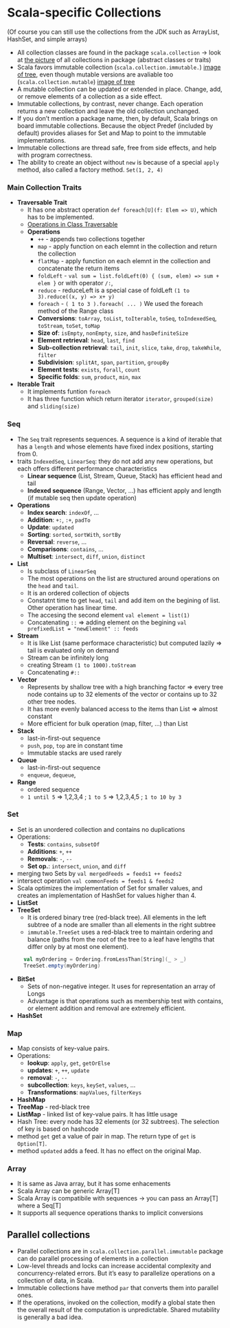 Scala-specific Collections
==============
(Of course you can still use the collections from the JDK such as ArrayList, HashSet, and simple arrays)

- All collection classes are found in the package `scala.collection` -> look at [the picture](https://docs.scala-lang.org/resources/images/collections.png) of all collections in package (abstract classes or traits)
- Scala favors immutable collection (`scala.collection.immutable.`) [image of tree](https://docs.scala-lang.org/resources/images/collections.immutable.png), even though mutable versions are avaliable too (`scala.collection.mutable`) [image of tree](https://docs.scala-lang.org/resources/images/collections.mutable.png)
- A mutable collection can be updated or extended in place. Change, add, or remove elements of a collection as a side effect.
- Immutable collections, by contrast, never change. Each operation returns a new collection and leave the old collection unchanged.
- If you don’t mention a package name, then, by default, Scala brings on board immutable collections. Because the object Predef (included by default) provides aliases for Set and Map to point to the immutable implementations.
- Immutable collections are thread safe, free from side effects, and help with program correctness.
- The ability to create an object without `new` is because of a special `apply` method, also called a factory method. `Set(1, 2, 4)`

### Main Collection Traits
 - **Traversable Trait**
   - It has one abstract operation `def foreach[U](f: Elem => U)`, which has to be implemented.
   - [Operations in Class Traversable](https://docs.scala-lang.org/overviews/collections/trait-traversable.html#operations-in-class-traversable)
   - **Operations**
     - `++` - appends two collections together
     - `map` - apply function on each elemnt in the collection and return the collection
     - `flatMap` - apply function on each elemnt in the collection and concatenate the return items
     - `foldLeft` - `val sum = list.foldLeft(0) { (sum, elem) => sum + elem }` or with operator `/:`, 
     - `reduce` - reduceLeft is a special case of foldLeft `(1 to 3).reduce((x, y) => x+ y)` 
     - `foreach` - `( 1 to 3 ).foreach( ... )` We used the foreach method of the Range class
     - **Conversions**: `toArray`, `toList`, `toIterable`, `toSeq`, `toIndexedSeq`, `toStream`, `toSet`, `toMap`
     - **Size of**: `isEmpty`, `nonEmpty`, `size`, and `hasDefiniteSize`
     - **Element retrieval**: `head`, `last`, `find`
     - **Sub-collection retrieval**: `tail`, `init`, `slice`, `take`, `drop`, `takeWhile`, `filter`
     - **Subdivision**: `splitAt`, `span`, `partition`, `groupBy`
     - **Element tests**: `exists`, `forall`, `count`
     - **Specific folds**: `sum`, `product`, `min`, `max`
 - **Iterable Trait**
   - It implements funtion `foreach`
   - It has three function which return iterator `iterator`, `grouped(size)` and `sliding(size)` 

### Seq
- The `Seq` trait represents sequences. A sequence is a kind of iterable that has a `length` and whose elements have fixed index positions, starting from 0.
- traits `IndexedSeq`, `LinearSeq`: they do not add any new operations, but each offers different performance characteristics
  - **Linear sequence** (List, Stream, Queue, Stack) has efficient head and tail
  - **Indexed sequence** (Range, Vector, ...) has efficient apply and length (if mutable seq then update operation)
- **Operations** 
  - **Index search**: `indexOf`, ...
  - **Addition**: `+:`, `:+`, `padTo`
  - **Update**: `updated`
  - **Sorting**: `sorted`, `sortWith`, `sortBy`
  - **Reversal**: `reverse`, ...
  - **Comparisons**: `contains`, ...
  - **Multiset**: `intersect`, `diff`, `union`, `distinct`
- **List**
  - Is subclass of `LinearSeq`
  - The most operations on the list are structured around operations on the `head` and `tail`.
  - It is an ordered collection of objects
  - Constatnt time to get `head`, `tail` and add item on the begining of list. Other operation has linear time.
  - The accesing the second element `val element = list(1)`
  - Concatenating `::` => adding element on the begining `val prefixedList = "newElement" :: feeds`
- **Stream**
  - It is like List (same performace characteristic) but computed lazily => tail is evaluated only on demand
  - Stream can be infinitely long
  - creating Stream `(1 to 1000).toStream`
  - Concatenating `#::`
- **Vector**
  - Represents by shallow tree with a high branching factor => every tree node contains up to 32 elements of the vector or contains up to 32 other tree nodes.
  - It has more evenly balanced access to the items than List => almost constant
  - More efficient for bulk operation (map, filter, ...) than List
- **Stack**
  - last-in-first-out sequence
  - `push`, `pop`, `top` are in constant time
  - Immutable stacks are used rarely
- **Queue**
  - last-in-first-out sequence
  - `enqueue`, `dequeue`,
- **Range**
  - ordered sequence
  - `1 until 5` => 1,2,3,4 ; `1 to 5` => 1,2,3,4,5 ; `1 to 10 by 3`
 
### Set
- Set is an unordered collection and contains no duplications
- Operations:
  - **Tests**: `contains`, `subsetOf`
  - **Additions**: `+`, `++`
  - **Removals**: `-`, `--`
  - **Set op.**: `intersect`, `union`, and `diff`
- merging two Sets by `val mergedFeeds = feeds1 ++ feeds2`
- intersect operation `val commonFeeds = feeds1 & feeds2`
- Scala optimizes the implementation of Set for smaller values, and creates an implementation of HashSet for values higher than 4.
- **ListSet**
- **TreeSet**
  - It is ordered binary tree (red-black tree). All elements in the left subtree of a node are smaller than all elements in the right subtree
  - `immutable.TreeSet` uses a red-black tree to maintain ordering and balance (paths from the root of the tree to a leaf have lengths that differ only by at most one element).
  ```scala
    val myOrdering = Ordering.fromLessThan[String](_ > _)
    TreeSet.empty(myOrdering)
  ```
- **BitSet**
  - Sets of non-negative integer. It uses for representation an array of Longs
  - Advantage is that operations such as membership test with contains, or element addition and removal are extremely efficient.
- **HashSet**

### Map
- Map consists of key-value pairs.
- Operations:
  - **lookup**: `apply`, `get`, `getOrElse`
  - **updates**: `+`, `++`, `update`
  - **removal**: `-`, `--`
  - **subcollection**: `keys`, `keySet`, `values`, ...
  - **Transformations**: `mapValues`, `filterKeys`
- **HashMap**
- **TreeMap** - red-black tree
- **ListMap** - linked list of key-value pairs. It has little usage
- Hash Tree: every node has 32 elements (or 32 subtrees). The selection of key is based on hashcode
- method `get` get a value of pair in map. The return type of `get` is `Option[T]`.
- method `updated` adds a feed. It has no effect on the original Map.

### Array
- It is same as Java array, but it has some enhacements
- Scala Array can be generic Array[T]
- Scala Array is compatibile with sequences -> you can pass an Array[T] where a Seq[T]
- It supports all sequence operations thanks to implicit conversions

## Parallel collections
  - Parallel collections are in `scala.collection.parallel.immutable` package can do parallel processing of elements in a collection
  - Low-level threads and locks can increase accidental complexity and concurrency-related errors. But it’s easy to parallelize operations on a collection of data, in Scala.
  - Immutable collections have method `par` that converts them into parallel ones.
  - If the operations, invoked on the collection, modify a global state then the overall result of the computation is unpredictable. Shared mutability is generally a bad idea.

